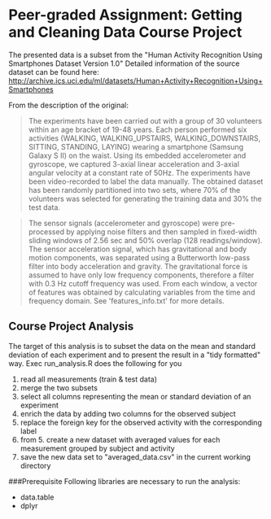 # Peer-graded Assignment: Getting and Cleaning Data Course Project

The presented data is a subset from the "Human Activity Recognition Using Smartphones Dataset
Version 1.0" Detailed information of the source dataset can be found here:
http://archive.ics.uci.edu/ml/datasets/Human+Activity+Recognition+Using+Smartphones

From the description of the original:
> The experiments have been carried out with a group of 30 volunteers within an age bracket of 19-48 years. Each person performed six activities (WALKING, WALKING_UPSTAIRS, WALKING_DOWNSTAIRS, SITTING, STANDING, LAYING) wearing a smartphone (Samsung Galaxy S II) on the waist. Using its embedded accelerometer and gyroscope, we captured 3-axial linear acceleration and 3-axial angular velocity at a constant rate of 50Hz. The experiments have been video-recorded to label the data manually. The obtained dataset has been randomly partitioned into two sets, where 70% of the volunteers was selected for generating the training data and 30% the test data. 

> The sensor signals (accelerometer and gyroscope) were pre-processed by applying noise filters and then sampled in fixed-width sliding windows of 2.56 sec and 50% overlap (128 readings/window). The sensor acceleration signal, which has gravitational and body motion components, was separated using a Butterworth low-pass filter into body acceleration and gravity. The gravitational force is assumed to have only low frequency components, therefore a filter with 0.3 Hz cutoff frequency was used. From each window, a vector of features was obtained by calculating variables from the time and frequency domain. See 'features_info.txt' for more details. 

## Course Project Analysis
The target of this analysis is to subset the data on the mean and standard deviation of each experiment and to present the result in a "tidy formatted" way. Exec run_analysis.R does the following for you

1. read all measurements (train & test data)
2. merge the two subsets
3. select all columns representing the mean or standard deviation of an experiment
4. enrich the data by adding two columns for the observed subject
5. replace the foreign key for the observed activity with the corresponding label
6. from 5. create a new dataset with averaged values for each measurement grouped by subject and activity
7. save the new data set to "averaged_data.csv" in the current working directory


###Prerequisite
Following libraries are necessary to run the analysis:

* data.table
* dplyr